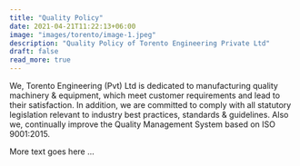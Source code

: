 ```yaml
---
title: "Quality Policy"
date: 2021-04-21T11:22:13+06:00
image: "images/torento/image-1.jpeg"
description: "Quality Policy of Torento Engineering Private Ltd"
draft: false
read_more: true
---
```


We, Torento Engineering (Pvt) Ltd is dedicated to manufacturing quality machinery & equipment, which meet customer requirements and lead to their satisfaction. In addition, we are committed to comply with all statutory legislation relevant to industry best practices, standards & guidelines. Also we, continually improve the Quality Management System based on ISO 9001:2015.

More text goes here ...
